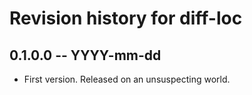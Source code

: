 # Revision history for diff-loc

## 0.1.0.0 -- YYYY-mm-dd

* First version. Released on an unsuspecting world.
